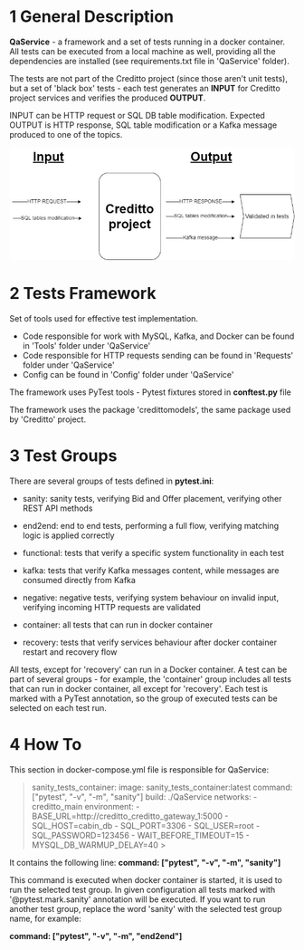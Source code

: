# 1 General Description

<b>QaService</b> - a framework and a set of tests running in a docker container. 
All tests can be executed from a local machine as well, providing all the dependencies are installed (see requirements.txt file in 'QaService' folder).

The tests are not part of the Creditto project (since those aren't unit tests), but a set of 'black box' tests - 
each test generates an <b>INPUT</b> for Creditto project services and verifies the produced <b>OUTPUT</b>. 

INPUT can be HTTP request or SQL DB table modification.
Expected OUTPUT is HTTP response, SQL table modification or a Kafka message produced to one of the topics.

<img src="https://github.com/EvgeniyJeka/Creditto/blob/readme_updating/black_box_testing.jpg" alt="Screenshot" width="1000" />

# 2 Tests Framework

Set of tools used for effective test implementation. 
- Code responsible for work with MySQL, Kafka, and Docker can be found in 'Tools' folder under 'QaService'
- Code responsible for HTTP requests sending can be found in 'Requests' folder under 'QaService'
- Config can be found in 'Config' folder under 'QaService'

The framework uses PyTest tools - Pytest fixtures stored in <b>conftest.py</b> file

The framework uses the package 'credittomodels', the same package used by 'Creditto' project.


# 3 Test Groups

There are several groups of tests defined in <b>pytest.ini</b>:

  - sanity: sanity tests, verifying Bid and Offer placement, verifying other REST API methods
  
  - end2end: end to end tests, performing a full flow, verifying matching logic is applied correctly
  
  - functional: tests that verify a specific system functionality in each test 
  
  - kafka: tests that verify Kafka messages content, while messages are consumed directly from Kafka
  
  - negative: negative tests, verifying system behaviour on invalid input, verifying incoming HTTP requests are validated
  
  - container: all tests that can run in docker container
  
  - recovery: tests that verify services behaviour after docker container restart and recovery flow

All tests, except for 'recovery' can run in a Docker container. 
A test can be part of several groups - for example, the 'container' group includes all tests that can run in docker container, all except for 'recovery'. 
Each test is marked with a PyTest annotation, so the group of executed tests can be selected on each test run.


# 4 How To 

This section in docker-compose.yml file is responsible for QaService:

> sanity_tests_container:
    image: sanity_tests_container:latest
    command: ["pytest", "-v", "-m", "sanity"]
    build: ./QaService
    networks:
      - creditto_main
    environment:
      - BASE_URL=http://creditto_creditto_gateway_1:5000
      - SQL_HOST=cabin_db
      - SQL_PORT=3306
      - SQL_USER=root
      - SQL_PASSWORD=123456
      - WAIT_BEFORE_TIMEOUT=15
      - MYSQL_DB_WARMUP_DELAY=40 >
      
  
 It contains the following line: <b>command: ["pytest", "-v", "-m", "sanity"]</b>
 
 This command is executed when docker container is started, it is used to run the selected test group.
 In given configuration all tests marked with '@pytest.mark.sanity' annotation will be executed.
 If you want to run another test group, replace the word 'sanity' with the selected test group name, for example:
 
 <b>command: ["pytest", "-v", "-m", "end2end"]</b>
 
 
